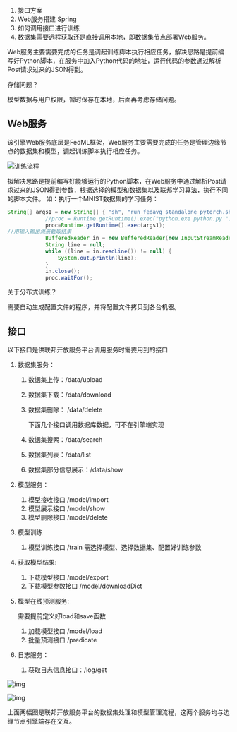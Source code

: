 

1. 接口方案
2. Web服务搭建 Spring
3. 如何调用接口进行训练
4. 数据集需要远程获取还是直接调用本地，即数据集节点部署Web服务。





Web服务主要需要完成的任务是调起训练脚本执行相应任务，解决思路是提前编写好Python脚本，在服务中加入Python代码的地址，运行代码的参数通过解析Post请求过来的JSON得到。

存储问题？

模型数据与用户权限，暂时保存在本地，后面再考虑存储问题。





## Web服务

该引擎Web服务底层是FedML框架，Web服务主要需要完成的任务是管理边缘节点的数据集和模型，调起训练脚本执行相应任务。

![训练流程](D:\学习\Notes\image\训练流程.png)

拟解决思路是提前编写好能够运行的Python脚本，在Web服务中通过解析Post请求过来的JSON得到参数，根据选择的模型和数据集以及联邦学习算法，执行不同的脚本文件。
如：执行一个MNIST数据集的学习任务：

```java
String[] args1 = new String[] { "sh", "run_fedavg_standalone_pytorch.sh","0","1000", "10", "10", "minist", "./../../../data/mnist", "lr", "hetero", "200", "1", "0.03", "sgd", "0"};//run_fedavg_standalone_pytorch.sh是预定义好的脚本，后面的一系列均为参数
            //proc = Runtime.getRuntime().exec("python.exe python.py ");// 执行脚本文件 不传参数
            proc=Runtime.getRuntime().exec(args1);
//用输入输出流来截取结果
            BufferedReader in = new BufferedReader(new InputStreamReader(proc.getInputStream()));
            String line = null;
            while ((line = in.readLine()) != null) {
                System.out.println(line);
            }
            in.close();
            proc.waitFor();
```



关于分布式训练？

需要自动生成配置文件的程序，并将配置文件拷贝到各台机器。



## 接口

以下接口是供联邦开放服务平台调用服务时需要用到的接口

1. 数据集服务：
   
   1. 数据集上传：/data/upload
   
   2. 数据集下载：/data/download
   
   3. 数据集删除： /data/delete
   
      下面几个接口调用数据库数据，可不在引擎端实现
   
   4. 数据集搜索：/data/search
   
   5. 数据集列表：/data/list
   
   6. 数据集部分信息展示：/data/show
   
2. 模型服务：

   1. 模型接收接口 /model/import
   2. 模型展示接口 /model/show
   3. 模型删除接口 /model/delete

3. 模型训练
   1. 模型训练接口 /train
      需选择模型、选择数据集、配置好训练参数

4. 获取模型结果:
   1. 下载模型接口 /model/export
   2. 下载模型参数接口 /model/downloadDict

5. 模型在线预测服务:

   需要提前定义好load和save函数

   1. 加载模型接口 /model/load
   2. 批量预测接口 /predicate

6. 日志服务：
   1. 获取日志信息接口：/log/get

![img](https://www.kdocs.cn/api/v3/office/copy/MWYvUm4wemhPVzlEa0NYNC9ZTERKTVFOZHJjQ2doVXlEN3A5alVDUmplajRoZHp4Nk9UT2d2TFpjRDZxUjVISHBQNXhENzJlb284b3kwRXJqd1c4a2MvYWNvK2ZkZ3l4WFp6RDRlQzkzWjRFMEF6M1gvZ2c1QVVuMFVMajRUTXlqREJkZVRscktZeWlTRFJucXlkVDJzRUNzbTEyRjA4ZFRJWVdXb0JHTTh5Wm9pR2VyQW05OFNNWFJsYmtnNVkxQTB4S0xvTGNKTFUwbnZLNk9obz0=/attach/object/046f9a1d9a0e40987f19189c7e4749f0eb48291a)

![img](https://www.kdocs.cn/api/v3/office/copy/MWYvUm4wemhPVzlEa0NYNC9ZTERKTVFOZHJjQ2doVXlEN3A5alVDUmplajRoZHp4Nk9UT2d2TFpjRDZxUjVISHBQNXhENzJlb284b3kwRXJqd1c4a2MvYWNvK2ZkZ3l4WFp6RDRlQzkzWjRFMEF6M1gvZ2c1QVVuMFVMajRUTXlqREJkZVRscktZeWlTRFJucXlkVDJzRUNzbTEyRjA4ZFRJWVdXb0JHTTh5Wm9pR2VyQW05OFNNWFJsYmtnNVkxQTB4S0xvTGNKTFUwbnZLNk9obz0=/attach/object/804cd54151c42d1bb6c77e24cef2bdcfd430c973)

上面两幅图是联邦开放服务平台的数据集处理和模型管理流程，这两个服务均与边缘节点引擎端存在交互。





